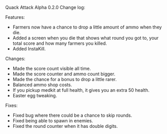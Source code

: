 Quack Attack Alpha 0.2.0 Change log:  

Features:
- Farmers now have a chance to drop a little amount of ammo when they die.
- Added a screen when you die that shows what round you got to, your total score and how many farmers you killed.
- Added InstaKill.  
  
Changes:
- Made the score count visible all time.
- Made the score counter and ammo count bigger.
- Made the chance for a bonus to drop a little rarer.
- Balanced ammo shop costs.
- If you pickup medkit at full health, it gives you an extra 50 health.
- Easter egg tweaking.  
  
Fixes:
- Fixed bug where there could be a chance to skip rounds.
- Fixed being able to spawn in enemies.
- Fixed the round counter when it has double digits.